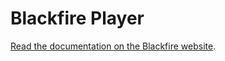 Blackfire Player
================

[Read the documentation on the Blackfire website](https://blackfire.io/player).
